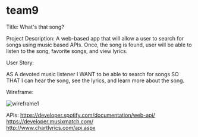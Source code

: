 # team9

Title: What's that song? 


Project Description: 
    A web-based app that will allow a user to search for songs using music based APIs. Once, the song is found, user will be able to listen to the song, favorite songs, and view lyrics.

User Story: 

AS A devoted music listener
I WANT to be able to search for songs 
SO THAT I can hear the song, see the lyrics, and learn more about the song.

Wireframe: 

![wireframe1](https://user-images.githubusercontent.com/69485203/106368101-0c258c00-62fc-11eb-9f3a-cb30c82c8c12.png)


APIs: 
https://developer.spotify.com/documentation/web-api/<br>
https://developer.musixmatch.com/ <br>
http://www.chartlyrics.com/api.aspx <br>






